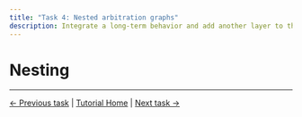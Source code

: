 ```yaml
---
title: "Task 4: Nested arbitration graphs"
description: Integrate a long-term behavior and add another layer to the arbitration graph
---
```


# Nesting



---
[← Previous task](3_add_more_behaviors.md)
|
[Tutorial Home](../Tutorial.md)
|
[Next task →](5_cost_arbitration.md)
